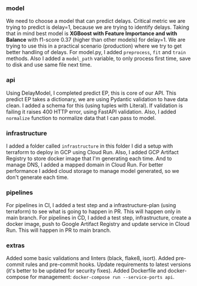### model

We need to choose a model that can predict delays.
Critical metric we are trying to predict is delay=1, because we are trying to identify delays.
Taking that in mind best model is **XGBoost with Feature Importance and with Balance** with f1-score 0.37 (higher than other models) for delay=1.
We are trying to use this in a practical scenario (production) where we try to get better handling of delays.
For model.py, I added `preprocess`, `fit` and `train` methods.
Also I added a `model_path` variable, to only process first time, save to disk and use same file next time.


### api

Using DelayModel, I completed predict EP, this is core of our API.
This predict EP takes a dictionary, we are using Pydantic validation to have data clean. I added a schema for this (using tuples with Literal).
If validation is failing it raises 400 HTTP error, using FastAPI validation.
Also, I added `normalize` function to normalize data that I can pass to model.


### infrastructure

I added a folder called `infrastructure` in this folder I did a setup with terraform to deploy in GCP using Cloud Run.
Also, I added GCP Artifact Registry to store docker image that I'm generating each time.
And to manage DNS, I added a mapped domain in Cloud Run.
For better performance I added cloud storage to manage model generated, so we don't generate each time.


### pipelines

For pipelines in CI, I added a test step and a infrastructure-plan (using terraform) to see what is going to happen in PR. This will happen only in main branch.
For pipelines in CD, I added a test step, infrastructure, create a docker image, push to Google Artifact Registry and update service in Cloud Run. This will happen in PR to main branch.


### extras

Added some basic validations and linters (black, flake8, isort).
Added pre-commit rules and pre-commit hooks.
Update requirements to latest versions (it's better to be updated for security fixes).
Added Dockerfile and docker-compose for management: `docker-compose run --service-ports api`.
